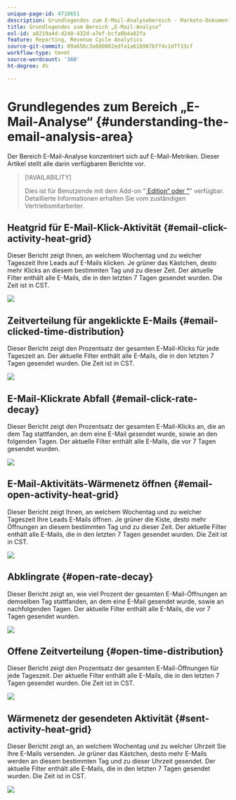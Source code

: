 ```yaml
---
unique-page-id: 4718651
description: Grundlegendes zum E-Mail-Analysebereich - Marketo-Dokumente - Produktdokumentation
title: Grundlegendes zum Bereich „E-Mail-Analyse“
exl-id: a8219a4d-d240-432d-a7ef-bcfa0b4a82fa
feature: Reporting, Revenue Cycle Analytics
source-git-commit: 09a656c3a0d0002edfa1a61b987bff4c1dff33cf
workflow-type: tm+mt
source-wordcount: '360'
ht-degree: 4%

---
```


# Grundlegendes zum Bereich „E-Mail-Analyse“ {#understanding-the-email-analysis-area}

Der Bereich E-Mail-Analyse konzentriert sich auf E-Mail-Metriken. Dieser Artikel stellt alle darin verfügbaren Berichte vor.

>[!AVAILABILITY]
>
>Dies ist für Benutzende mit dem Add-on &quot;[ Edition“ oder &quot;](https://www.marketo.com/global-enterprise/marketo-revenue-cycle-analytics/)&quot; verfügbar. Detaillierte Informationen erhalten Sie vom zuständigen Vertriebsmitarbeiter.

## Heatgrid für E-Mail-Klick-Aktivität {#email-click-activity-heat-grid}

Dieser Bericht zeigt Ihnen, an welchem Wochentag und zu welcher Tageszeit Ihre Leads auf E-Mails klicken. Je grüner das Kästchen, desto mehr Klicks an diesem bestimmten Tag und zu dieser Zeit. Der aktuelle Filter enthält alle E-Mails, die in den letzten 7 Tagen gesendet wurden. Die Zeit ist in CST.

![](assets/image2015-5-6-17-3a17-3a34.png)

## Zeitverteilung für angeklickte E-Mails {#email-clicked-time-distribution}

Dieser Bericht zeigt den Prozentsatz der gesamten E-Mail-Klicks für jede Tageszeit an. Der aktuelle Filter enthält alle E-Mails, die in den letzten 7 Tagen gesendet wurden. Die Zeit ist in CST.

![](assets/image2015-5-6-17-3a20-3a55.png)

## E-Mail-Klickrate Abfall {#email-click-rate-decay}

Dieser Bericht zeigt den Prozentsatz der gesamten E-Mail-Klicks an, die an dem Tag stattfanden, an dem eine E-Mail gesendet wurde, sowie an den folgenden Tagen. Der aktuelle Filter enthält alle E-Mails, die vor 7 Tagen gesendet wurden.

![](assets/image2015-5-6-17-3a26-3a50.png)

## E-Mail-Aktivitäts-Wärmenetz öffnen {#email-open-activity-heat-grid}

Dieser Bericht zeigt Ihnen, an welchem Wochentag und zu welcher Tageszeit Ihre Leads E-Mails öffnen. Je grüner die Kiste, desto mehr Öffnungen an diesem bestimmten Tag und zu dieser Zeit. Der aktuelle Filter enthält alle E-Mails, die in den letzten 7 Tagen gesendet wurden. Die Zeit ist in CST.

![](assets/image2015-5-6-17-3a30-3a35.png)

## Abklingrate {#open-rate-decay}

Dieser Bericht zeigt an, wie viel Prozent der gesamten E-Mail-Öffnungen an demselben Tag stattfanden, an dem eine E-Mail gesendet wurde, sowie an nachfolgenden Tagen. Der aktuelle Filter enthält alle E-Mails, die vor 7 Tagen gesendet wurden.

![](assets/image2015-5-6-17-3a37-3a25.png)

## Offene Zeitverteilung {#open-time-distribution}

Dieser Bericht zeigt den Prozentsatz der gesamten E-Mail-Öffnungen für jede Tageszeit. Der aktuelle Filter enthält alle E-Mails, die in den letzten 7 Tagen gesendet wurden. Die Zeit ist in CST.

![](assets/image2015-5-6-17-3a39-3a15.png)

## Wärmenetz der gesendeten Aktivität {#sent-activity-heat-grid}

Dieser Bericht zeigt an, an welchem Wochentag und zu welcher Uhrzeit Sie Ihre E-Mails versenden. Je grüner das Kästchen, desto mehr E-Mails werden an diesem bestimmten Tag und zu dieser Uhrzeit gesendet. Der aktuelle Filter enthält alle E-Mails, die in den letzten 7 Tagen gesendet wurden. Die Zeit ist in CST.

![](assets/seven.png)
